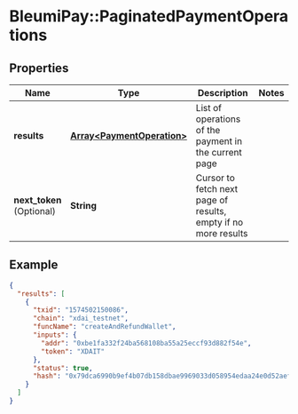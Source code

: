 # BleumiPay::PaginatedPaymentOperations

## Properties

Name | Type | Description | Notes
------------ | ------------- | ------------- | -------------
**results** | [**Array&lt;PaymentOperation&gt;**](PaymentOperation.md) | List of operations of the payment in the current page | 
**next_token** <br> (Optional) | **String** | Cursor to fetch next page of results, empty if no more results |

## Example

```json
{
  "results": [
    {
      "txid": "1574502150086",
      "chain": "xdai_testnet",
      "funcName": "createAndRefundWallet",
      "inputs": {
        "addr": "0xbe1fa332f24ba568108ba55a25eccf93d882f54e",
        "token": "XDAIT"
      },
      "status": true,
      "hash": "0x79dca6990b9ef4b07db158dbae9969033d058954edaa24e0d52aef80ef05eca8"
    }
  ]
}
```